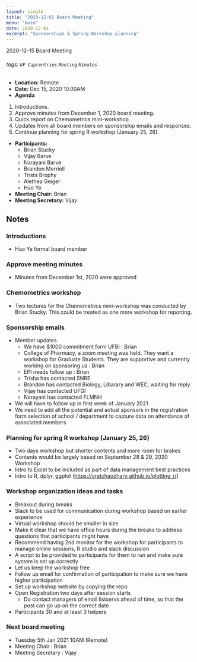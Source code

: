 ```yaml
---
layout: single
title: "2020-12-01 Board Meeting"
menu: "main"
date: 2020-12-01
excerpt: "Sponsorships & Spring Workshop planning"
---
```

2020-12-15 Board Meeting

###### tags: `UF Caprentries` `Meeting` `Minutes`
- **Location:** Remote
- **Date:** Dec 15, 2020 10.00AM
- **Agenda**
1. Introductions.
2. Approve minutes from December 1, 2020 board meeting.
3. Quick report on Chemometrics mini-workshop.
4. Updates from all board members on sponsorship emails and responses.
5. Continue planning for spring R workshop (January 25, 26).
- **Participants:**
    - Brian Stucky
    - Vijay Barve
    - Narayani Barve
    - Brandon Merriell
    - Trista Brophy
    - Alethea Geiger
    - Hao Ye
- **Meeting Chair:** Brian
- **Meeting Secretary:** Vijay

## Notes

### Introductions
- Hao Ye formal board member
### Approve meeting minutes
- Minutes from December 1st, 2020 were approved
### Chemometrics workshop
- Two lectures for the Chemometrics mini-workshop was conducted by Brian Stucky. This could be treated as one more workshop for reporting. 
### Sponsorship emails
- Member updates
    - We have $1000 commitment form UFBI : Brian
    - College of Pharmacy, a zoom meeting was held. They want a workshop for Graduate Students. They are supportive and currently working on sponsoring us : Brian
    - EPI needs follow up : Brian
    - Trisha has contacted SNRE
    - Brandon has contacted Biology, Libarary and WEC, waiting for reply
    - Vijay has contacted UFGI
    - Narayani has contacted FLMNH
- We will have to follow up in first week of January 2021
- We need to add all the potential and actual sponsors in the registration form selection of school / department to capture data on attendance of associated members
### Planning for spring R workshop (January 25, 26)
  - Two days workshop but shorter contents and more room for brakes
  - Contents would be largely based on September 28 & 29, 2020 Workshop
  - Intro to Excel to be included as part of data management best practices 
  - Intro to R, dplyr, ggplot (https://vratchaudhary.github.io/plotting_r/)

### Workshop organization ideas and tasks
  - Breakout during breaks
  - Slack to be used for communication during workshop based on earlier experience
  - Virtual workshop should be smaller in size
  - Make it clear that we have office hours during the breaks to address questions that participants might have
  - Recommend having 2nd monitor for the workshop for participants to manage online sessions, R studio and slack discussion
  - A script to be provided to participants for them to run and make sure system is set up correctly
  - Let us keep the workshop free
  - Follow up email for confirmation of participation to make sure we have higher participation
  - Set up workshop website by copying the repo
  - Open Registration two days after session starts
    - Do contact managers of email listservs ahead of time, so that the post can go up on the correct date
  - Participants 30 and at least 3 helpers
### Next board meeting
- Tuesday 5th Jan 2021 10AM (Remote)
- Meeting Chair : Brian
- Meeting Secretary : Vijay
